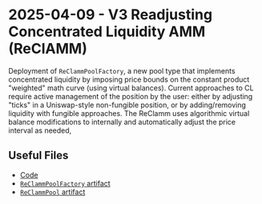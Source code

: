 # 2025-04-09 - V3 Readjusting Concentrated Liquidity AMM (ReClAMM)

Deployment of `ReClammPoolFactory`, a new pool type that implements concentrated liquidity by imposing price bounds on the constant product "weighted" math curve (using virtual balances). Current approaches to CL require active management of the position by the user: either by adjusting "ticks" in a Uniswap-style non-fungible position, or by adding/removing liquidity with fungible approaches. The ReClamm uses algorithmic virtual balance modifications to internally and automatically adjust the price interval as needed, 

## Useful Files

- [Code](https://github.com/balancer/reclamm/pull/125/commits/07e2dec67d6d809521967514dc9f57988c8cd4ae)
- [`ReClammPoolFactory` artifact](./artifact/ReClammPoolFactory.json)
- [`ReClammPool` artifact](./artifact/ReClammPool.json)
